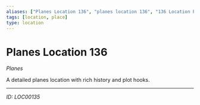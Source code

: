 ```yaml
---
aliases: ["Planes Location 136", "planes location 136", "136 Location Planes"]
tags: [location, place]
type: location
---
```


# Planes Location 136

*Planes*

A detailed planes location with rich history and plot hooks.

---
*ID: LOC00135*